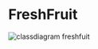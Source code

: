 # FreshFruit
![classdiagram freshfuit](https://user-images.githubusercontent.com/61883299/99485118-64ebb680-2994-11eb-8832-9f6e5f749c48.png)
